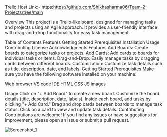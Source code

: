 Trello 
Host Link:-
https:https://github.com/Shikhasharma06/Team-2-Projects/tree/main

Overview
This project is a Trello-like board, designed for managing tasks and projects using an Agile approach. It provides a user-friendly interface with drag-and-drop functionality for easy task management.

Table of Contents
Features
Getting Started
Prerequisites
Installation
Usage
Contributing
License
Acknowledgments
Features
Add Boards: Create boards to categorize tasks or projects.
Add Cards: Add cards to boards for individual tasks or items.
Drag-and-Drop: Easily manage tasks by dragging cards between different boards.
Customization: Customize task details such as title, description, date, and labels.
Getting Started
Prerequisites
Make sure you have the following software installed on your machine:

Web browser
VS code IDE
HTML
CSS
JS
images

Usage
Click on "+ Add Board" to create a new board.
Customize the board details (title, description, date, labels).
Inside each board, add tasks by clicking "+ Add Card."
Drag and drop cards between boards to manage task status.
Click on a card to view and update task details.
Contributing
Contributions are welcome! If you find any issues or have suggestions for improvement, please open an issue or submit a pull request.




![Screenshot_1](https://github.com/Shikhasharma06/Team-2-Projects/assets/135316685/7ff5eae5-67d2-4b0e-849d-f1d464c1f8a7)








